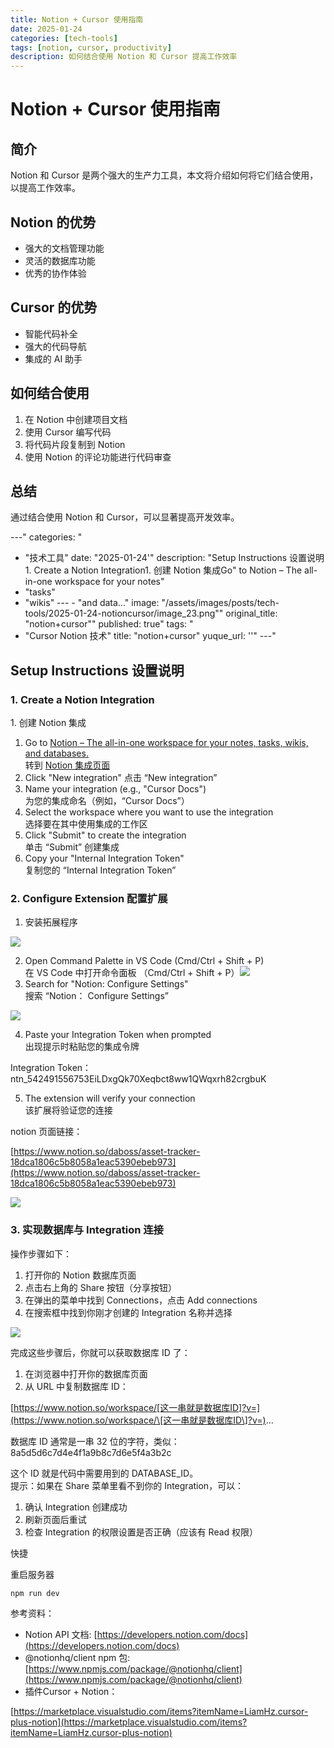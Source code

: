 ```yaml
---
title: Notion + Cursor 使用指南
date: 2025-01-24
categories: [tech-tools]
tags: [notion, cursor, productivity]
description: 如何结合使用 Notion 和 Cursor 提高工作效率
---
```


# Notion + Cursor 使用指南

## 简介

Notion 和 Cursor 是两个强大的生产力工具，本文将介绍如何将它们结合使用，以提高工作效率。

## Notion 的优势

- 强大的文档管理功能
- 灵活的数据库功能
- 优秀的协作体验

## Cursor 的优势

- 智能代码补全
- 强大的代码导航
- 集成的 AI 助手

## 如何结合使用

1. 在 Notion 中创建项目文档
2. 使用 Cursor 编写代码
3. 将代码片段复制到 Notion
4. 使用 Notion 的评论功能进行代码审查

## 总结

通过结合使用 Notion 和 Cursor，可以显著提高开发效率。

---"
categories: "
  - "技术工具"
date: "2025-01-24'"
description: "Setup Instructions  设置说明1. Create a Notion Integration1. 创建 Notion 集成Go"
  to Notion – The all-in-one workspace for your notes"
  - "tasks"
  - "wikis"
---  - "and data..."
image: "/assets/images/posts/tech-tools/2025-01-24-notioncursor/image_23.png""
original_title: "notion+cursor""
published: true"
tags: "
  - "Cursor Notion 技术"
title: "notion+cursor"
yuque_url: ''"
---"
## 

## Setup Instructions 设置说明

### 1\. Create a Notion Integration  
1\. 创建 Notion 集成

  1. Go to [Notion – The all-in-one workspace for your notes, tasks, wikis, and databases.](https://www.notion.so/my-integrations)  
转到 [Notion 集成页面](https://www.notion.so/my-integrations)
  2. Click "New integration" 点击 “New integration”
  3. Name your integration (e.g., "Cursor Docs")  
为您的集成命名（例如，“Cursor Docs”）
  4. Select the workspace where you want to use the integration  
选择要在其中使用集成的工作区
  5. Click "Submit" to create the integration  
单击 “Submit” 创建集成
  6. Copy your "Internal Integration Token"  
复制您的 “Internal Integration Token”

### 2\. Configure Extension 配置扩展

  1. 安装拓展程序

![](/content/assets/images/tech-tools/2025-01-24-notion+cursor/image_23.png)

  2. Open Command Palette in VS Code (Cmd/Ctrl + Shift + P)  
在 VS Code 中打开命令面板 （Cmd/Ctrl + Shift + P）![](/content/assets/images/tech-tools/2025-01-24-notion+cursor/image_22.png)
  3. Search for "Notion: Configure Settings"  
搜索 “Notion： Configure Settings”

![](/content/assets/images/tech-tools/2025-01-24-notion+cursor/image_24.png)

  4. Paste your Integration Token when prompted  
出现提示时粘贴您的集成令牌

Integration Token：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

  5. The extension will verify your connection  
该扩展将验证您的连接

notion 页面链接：

[https://www.notion.so/daboss/asset-tracker-18dca1806c5b8058a1eac5390ebeb973](https://www.notion.so/daboss/asset-tracker-18dca1806c5b8058a1eac5390ebeb973)

![](/content/assets/images/tech-tools/2025-01-24-notion+cursor/image_25.png)

  

### 3\. 实现数据库与 Integration 连接

操作步骤如下：

  1. 打开你的 Notion 数据库页面
  2. 点击右上角的 Share 按钮（分享按钮）
  3. 在弹出的菜单中找到 Connections，点击 Add connections
  4. 在搜索框中找到你刚才创建的 Integration 名称并选择

![](/content/assets/images/tech-tools/2025-01-24-notion+cursor/image_26.png)

完成这些步骤后，你就可以获取数据库 ID 了：

  1. 在浏览器中打开你的数据库页面
  2. 从 URL 中复制数据库 ID：

[https://www.notion.so/workspace/[这一串就是数据库ID]?v=](https://www.notion.so/workspace/\[这一串就是数据库ID\]?v=)...

数据库 ID 通常是一串 32 位的字符，类似：  
8a5d5d6c7d4e4f1a9b8c7d6e5f4a3b2c

这个 ID 就是代码中需要用到的 DATABASE_ID。  
提示：如果在 Share 菜单里看不到你的 Integration，可以：

  1. 确认 Integration 创建成功
  2. 刷新页面后重试
  3. 检查 Integration 的权限设置是否正确（应该有 Read 权限）

  

快捷

重启服务器
    
    
    npm run dev

  

参考资料：

  * Notion API 文档: [https://developers.notion.com/docs](https://developers.notion.com/docs)
  * @notionhq/client npm 包: [https://www.npmjs.com/package/@notionhq/client](https://www.npmjs.com/package/@notionhq/client)
  * 插件Cursor + Notion：

[https://marketplace.visualstudio.com/items?itemName=LiamHz.cursor-plus-notion](https://marketplace.visualstudio.com/items?itemName=LiamHz.cursor-plus-notion)


